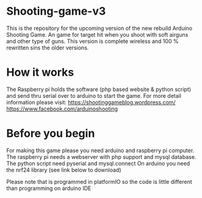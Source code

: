 # Shooting-game-v3
This is the repository for the upcoming version of the new rebuild Arduino Shooting Game.
An game for target hit when you shoot with soft airguns and other type of guns.
This version is complete wireless and 100 % rewritten sins the older versions.

# How it works
The Raspberry pi holds the software (php based website & python script) and send thru serial
over to arduino to start the game.
For more detail information please visit:
https://shootinggameblog.wordpress.com/
https://www.facebook.com/arduinoshooting

# Before you begin
For making this game please you need arduino and raspberry pi computer.
The raspberry pi needs a webserver with php support and mysql database.
The python script need pyserial and mysql.connect
On arduino you need the nrf24 library (see link below to download)

Please note that is programmed in platformIO so the code is little different than programming on
arduino IDE

